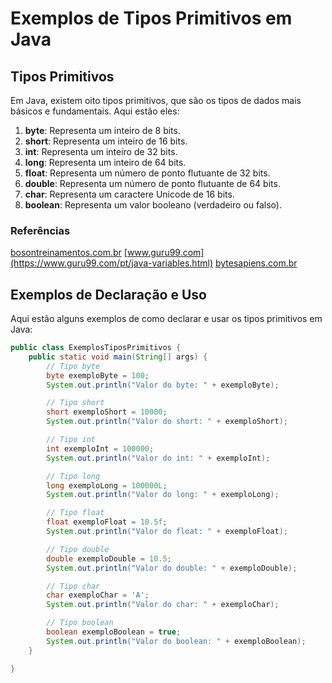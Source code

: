 # Exemplos de Tipos Primitivos em Java

## Tipos Primitivos

Em Java, existem oito tipos primitivos, que são os tipos de dados mais básicos e fundamentais. Aqui estão eles:

1. **byte**: Representa um inteiro de 8 bits.
2. **short**: Representa um inteiro de 16 bits.
3. **int**: Representa um inteiro de 32 bits.
4. **long**: Representa um inteiro de 64 bits.
5. **float**: Representa um número de ponto flutuante de 32 bits.
6. **double**: Representa um número de ponto flutuante de 64 bits.
7. **char**: Representa um caractere Unicode de 16 bits.
8. **boolean**: Representa um valor booleano (verdadeiro ou falso).


### Referências

[bosontreinamentos.com.br](https://www.bosontreinamentos.com.br/java/declaracao-de-variaveis-em-java/)
[www.guru99.com](https://www.guru99.com/pt/java-variables.html)
[bytesapiens.com.br](https://bytesapiens.com.br/tutoriais/programacao/java/variaveis/)

## Exemplos de Declaração e Uso

Aqui estão alguns exemplos de como declarar e usar os tipos primitivos em Java:

```java
public class ExemplosTiposPrimitivos {
    public static void main(String[] args) {
        // Tipo byte
        byte exemploByte = 100;
        System.out.println("Valor do byte: " + exemploByte);

        // Tipo short
        short exemploShort = 10000;
        System.out.println("Valor do short: " + exemploShort);

        // Tipo int
        int exemploInt = 100000;
        System.out.println("Valor do int: " + exemploInt);

        // Tipo long
        long exemploLong = 100000L;
        System.out.println("Valor do long: " + exemploLong);

        // Tipo float
        float exemploFloat = 10.5f;
        System.out.println("Valor do float: " + exemploFloat);

        // Tipo double
        double exemploDouble = 10.5;
        System.out.println("Valor do double: " + exemploDouble);

        // Tipo char
        char exemploChar = 'A';
        System.out.println("Valor do char: " + exemploChar);

        // Tipo boolean
        boolean exemploBoolean = true;
        System.out.println("Valor do boolean: " + exemploBoolean);
    }

}

